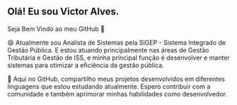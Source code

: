 ## Olá! Eu sou Victor Alves.

Seja Bem Vindo ao meu GitHub 👋

😄 Atualmente sou Analista de Sistemas pela SIGEP - Sistema Integrado de Gestão Pública. E estou atuando principalmente nas áreas de Gestão Tributária e Gestão de ISS, e minha principal função é desenvolver e manter sistemas para otimizar a eficiência da gestão pública.

🚀 Aqui no GitHub, compartilho meus projetos desenvolvidos em diferentes linguagens que estou estudando atualmente. Espero contribuir com a comunidade e também aprimorar minhas habilidades como desenvolvedor.
